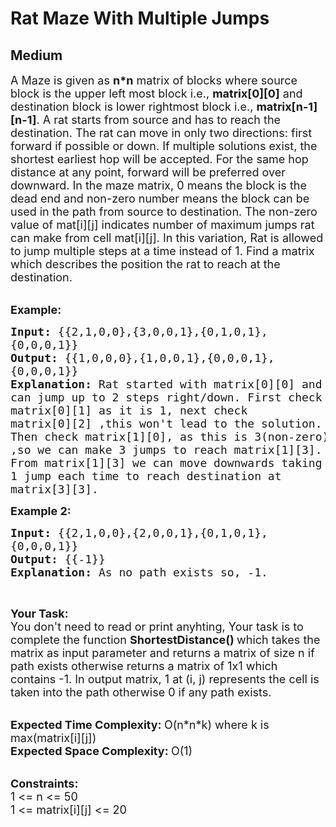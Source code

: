 # Rat Maze With Multiple Jumps
##  Medium 
<div class="problem-statement">
                <p></p><p><span style="font-size:18px">A Maze is given as <strong>n*n</strong>&nbsp;matrix of blocks where source block is the upper left most block i.e., <strong>matrix[0][0]</strong> and destination block is lower rightmost block i.e., <strong>matrix[n-1][n-1]</strong>. A rat starts from source and has to reach the destination. The rat can move in only two directions: first forward if possible or down. If multiple solutions exist, the shortest earliest hop will be accepted. For the same hop distance at any point, forward will be preferred over downward. In the maze matrix, 0 means the block is the dead end and non-zero number means the block can be used in the path from source to destination. The non-zero value of mat[i][j] indicates number of maximum jumps rat can make from cell mat[i][j]. In this variation, Rat is allowed to jump multiple steps at a time instead of 1. Find a matrix which describes the position the rat to reach at the destination.</span><br>
&nbsp;</p>

<p><span style="font-size:18px"><strong>Example:</strong></span></p>

<pre><span style="font-size:18px"><strong>Input: </strong>{{2,1,0,0},{3,0,0,1},{0,1,0,1},
{0,0,0,1}}
<strong>Output: </strong>{{1,0,0,0},{1,0,0,1},{0,0,0,1},
{0,0,0,1}}
<strong>Explanation: </strong>Rat started with matrix[0][0] and 
can jump up to 2 steps right/down. First check 
matrix[0][1] as it is 1, next check 
matrix[0][2] ,this won't lead to the solution. 
Then check matrix[1][0], as this is 3(non-zero)
,so we can make 3 jumps to reach matrix[1][3]. 
From matrix[1][3] we can move downwards taking 
1 jump each time to reach destination at 
matrix[3][3].</span>
</pre>

<p><span style="font-size:18px"><strong>Example 2:</strong></span></p>

<pre><span style="font-size:18px"><strong>Input: </strong>{{2,1,0,0},{2,0,0,1},{0,1,0,1},
{0,0,0,1}}
<strong>Output:</strong> {{-1}}
<strong>Explanation: </strong>As no path exists so, -1.</span>
</pre>

<p>&nbsp;</p>

<p><span style="font-size:18px"><strong>Your Task:</strong><br>
You don't need to read or print anyhting, Your task is to complete the function&nbsp;<strong>ShortestDistance()&nbsp;</strong>which takes the matrix as input parameter and returns a matrix of size n if path exists otherwise returns a matrix of 1x1 which contains -1. In output matrix, 1&nbsp;at (i, j) represents the cell is taken into the path otherwise 0 if any path exists.</span><br>
&nbsp;</p>

<p><span style="font-size:18px"><strong>Expected Time Complexity:&nbsp;</strong>O(n*n*k) where k is max(matrix[i][j])<br>
<strong>Expected Space Complexity:&nbsp;</strong>O(1)</span><br>
&nbsp;</p>

<p><span style="font-size:18px"><strong>Constraints:</strong><br>
1 &lt;= n &lt;= 50<br>
1 &lt;= matrix[i][j] &lt;= 20</span></p>
 <p></p>
            </div>